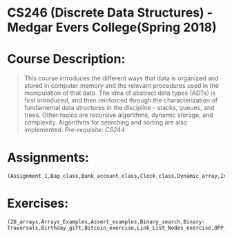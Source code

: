 # CS246 (Discrete Data Structures) - Medgar Evers College(Spring 2018)
#  Course Description:
> This course introduces the different ways that data is organized 
and stored in computer memory and the relevant procedures 
used in the manipulation of that data. The idea of abstract data 
types (ADTs) is first introduced, and then reinforced through the 
characterization of fundamental data structures in the discipline - 
stacks, queues, and trees. Other topics are recursive algorithms, 
dynamic storage, and complexity. Algorithms for searching and 
sorting are also implemented. *Pre-requisite:* _CS244_
# Assignments:
```
(Assignment_1,Bag_class,Bank_account_class,Clock_class,Dynamic_array,Inheritance_class,Linked_list,Point_class,Sets_class)
```
# Exercises:
```
(2D_arrays,Arrays_Examples,Assert_examples,Binary_search,Binary-Traversals,Birthday_gift,Bitcoin_exercise,Link_List_Nodes_exercise,OPP,Queue,Recursion,Sort_list,Stack,Template)
```
